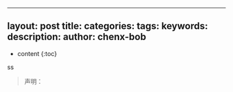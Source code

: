
-----
layout: post
title: 
categories: 
tags: 
keywords: 
description: 
author: chenx-bob
-----

* content
{:toc}

ss



>声明：
